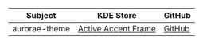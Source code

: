  

| Subject | KDE Store | GitHub |
| --- | --- | --- |
| aurorae-theme | [Active Accent Frame](https://store.kde.org/p/1678088) | [GitHub](https://github.com/nclarius/Plasma-window-decorations) |
